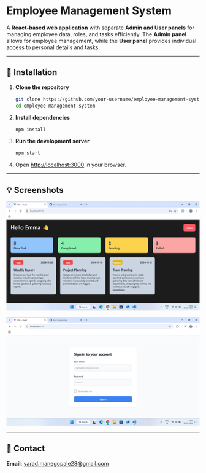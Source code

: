 
# Employee Management System  

A **React-based web application** with separate **Admin and User panels** for managing employee data, roles, and tasks efficiently. The **Admin panel** allows for employee management, while the **User panel** provides individual access to personal details and tasks.

---

## 🌟 Installation  

1. **Clone the repository**  
   ```bash  
   git clone https://github.com/your-username/employee-management-system.git  
   cd employee-management-system  
   ```

2. **Install dependencies**  
   ```bash  
   npm install  
   ```

3. **Run the development server**  
   ```bash  
   npm start  
   ```

4. Open [http://localhost:3000](http://localhost:3000) in your browser.

---

## 💡 Screenshots  



![Admin Panel Screenshot](./screenshots/1730339174692.jpg)  



![User Panel Screenshot](./screenshots/1730339175668.jpg)  

---

## 📧 Contact  

**Email**: [varad.manegopale28@gmail.com](mailto:varad.manegopale28@gmail.com)  
